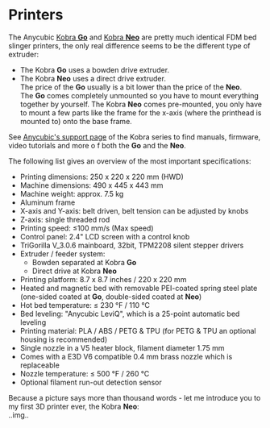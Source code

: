 <link rel=”manifest” href=”docs/manifest.webmanifest”>

# Printers
The Anycubic [Kobra **Go**](https://www.anycubic.com/collections/3d-printers/products/kobra-go) and [Kobra **Neo**](https://www.anycubic.com/collections/3d-printers/products/kobra-neo) are pretty much identical FDM bed slinger printers, the only real difference seems to be the different type of extruder:  
* The Kobra **Go** uses a bowden drive extruder.  
* The Kobra **Neo** uses a direct drive extruder.  
The price of the **Go** usually is a bit lower than the price of the **Neo**.  
The **Go** comes completely unmounted so you have to mount everything together by yourself. The Kobra **Neo** comes pre-mounted, you only have to mount a few parts like the frame for the x-axis (where the printhead is mounted to) onto the base frame.  
  
See [Anycubic's support page](https://www.anycubic.com/blogs/news/all-you-need-to-know-about-kobra-series) of the Kobra series to find manuals, firmware, video tutorials and more o f both the **Go** and the **Neo**.    
  
The following list gives an overview of the most important specifications:    
- Printing dimensions: 250 x 220 x 220 mm (HWD)  
- Machine dimensions: 490 x 445 x 443 mm  
- Machine weight: approx. 7.5 kg  
- Aluminum frame  
- X-axis and Y-axis: belt driven, belt tension can be adjusted by knobs  
- Z-axis: single threaded rod  
- Printing speed: ≤100 mm/s (Max speed)  
- Control panel: 2.4" LCD screen with a control knob  
- TriGorilla V_3.0.6 mainboard, 32bit, TPM2208 silent stepper drivers  
- Extruder / feeder system:  
    - Bowden separated at Kobra **Go**  
    - Direct drive at Kobra **Neo**  
- Printing platform: 8.7 x 8.7 inches / 220 x 220 mm  
- Heated and magnetic bed with removable PEI-coated spring steel plate (one-sided coated at **Go**, double-sided coated at **Neo**)  
- Hot bed temperature: ≤ 230 °F / 110 °C  
- Bed leveling: "Anycubic LeviQ", which is a 25-point automatic bed leveling  
- Printing material: PLA / ABS / PETG & TPU (for PETG & TPU an optional housing is recommended)  
- Single nozzle in a V5 heater block, filament diameter 1.75 mm  
- Comes with a E3D V6 compatible 0.4 mm brass nozzle which is replaceable  
- Nozzle temperature: ≤ 500 °F / 260 °C  
- Optional filament run-out detection sensor  

Because a picture says more than thousand words - let me introduce you to my first 3D printer ever, the Kobra **Neo**:  
..img..
